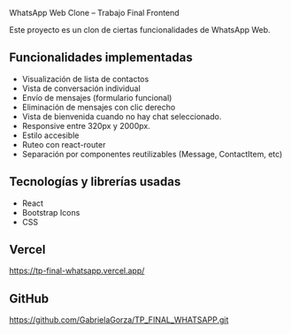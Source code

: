 WhatsApp Web Clone – Trabajo Final Frontend

Este proyecto es un clon de ciertas funcionalidades de WhatsApp Web.  


## Funcionalidades implementadas
- Visualización de lista de contactos
- Vista de conversación individual
- Envío de mensajes (formulario funcional)
- Eliminación de mensajes con clic derecho
- Vista de bienvenida cuando no hay chat seleccionado.
- Responsive entre 320px y 2000px.
- Estilo accesible
- Ruteo con react-router
- Separación por componentes reutilizables (Message, ContactItem, etc)

## Tecnologías y librerías usadas
- React
- Bootstrap Icons 
- CSS

## Vercel
https://tp-final-whatsapp.vercel.app/

## GitHub
https://github.com/GabrielaGorza/TP_FINAL_WHATSAPP.git

